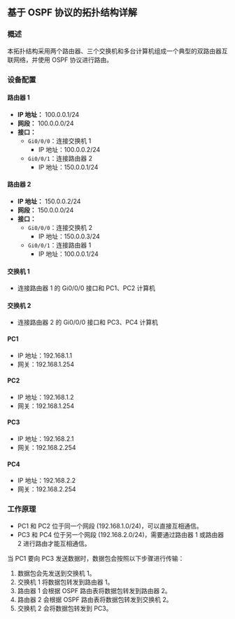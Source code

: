 ## 基于 OSPF 协议的拓扑结构详解

### 概述

本拓扑结构采用两个路由器、三个交换机和多台计算机组成一个典型的双路由器互联网络，并使用 OSPF 协议进行路由。

### 设备配置

#### 路由器 1

*   **IP 地址：** 100.0.0.1/24
*   **网段：** 100.0.0.0/24
*   **接口：**
    *   `Gi0/0/0`：连接交换机 1
        *   IP 地址：100.0.0.2/24
    *   `Gi0/0/1`：连接路由器 2
        *   IP 地址：150.0.0.1/24

#### 路由器 2

*   **IP 地址：** 150.0.0.2/24
*   **网段：** 150.0.0.0/24
*   **接口：**
    *   `Gi0/0/0`：连接交换机 2
        *   IP 地址：150.0.0.3/24
    *   `Gi0/0/1`：连接路由器 1
        *   IP 地址：100.0.0.1/24

#### 交换机 1

*   连接路由器 1 的 Gi0/0/0 接口和 PC1、PC2 计算机

#### 交换机 2

*   连接路由器 2 的 Gi0/0/0 接口和 PC3、PC4 计算机

#### PC1

*   IP 地址：192.168.1.1
*   网关：192.168.1.254

#### PC2

*   IP 地址：192.168.1.2
*   网关：192.168.1.254

#### PC3

*   IP 地址：192.168.2.1
*   网关：192.168.2.254

#### PC4

*   IP 地址：192.168.2.2
*   网关：192.168.2.254

### 工作原理

*   PC1 和 PC2 位于同一个网段 (192.168.1.0/24)，可以直接互相通信。
*   PC3 和 PC4 位于另一个网段 (192.168.2.0/24)，需要通过路由器 1 或路由器 2 进行路由才能互相通信。

当 PC1 要向 PC3 发送数据时，数据包会按照以下步骤进行传输：

1.  数据包会先发送到交换机 1。
2.  交换机 1 将数据包转发到路由器 1。
3.  路由器 1 会根据 OSPF 路由表将数据包转发到路由器 2。
4.  路由器 2 会根据 OSPF 路由表将数据包转发到交换机 2。
5.  交换机 2 会将数据包转发到 PC3。
